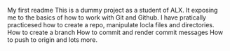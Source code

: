 My first readme
This is a dummy project as a student of ALX.
It exposing me to the basics of how to work with Git and Github.
I have pratically practicesed how to create a repo, manipulate locla files and directories.
How to create a branch
How to commit and render commit messages
How to push to origin and lots more.
